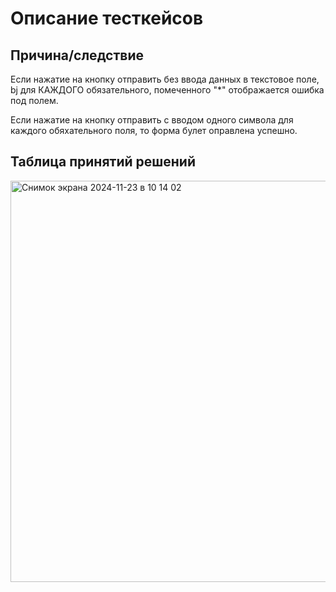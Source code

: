 <h1>Описание тесткейсов</h1>

<h2>Причина/следствие</h2>

Если нажатие на кнопку отправить без ввода данных в текстовое поле, bj для КАЖДОГО обязательного, помеченного "*" отображается ошибка под полем.    

Если нажатие на кнопку отправить с вводом одного символа для каждого обяхательного поля, то форма булет оправлена успешно. 

<h2>Таблица принятий решений</h2>

<img width="642" alt="Снимок экрана 2024-11-23 в 10 14 02" src="https://github.com/user-attachments/assets/ee23fe65-05fe-41aa-943c-b14370618646">






